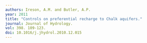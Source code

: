 ```yaml
---
authors: Ireson, A.M. and Butler, A.P.
year: 2011
title: "Controls on preferential recharge to Chalk aquifers."
journal: Journal of Hydrology.
vol: 398. 109-123.
doi: 10.1016/j.jhydrol.2010.12.015
---
```

